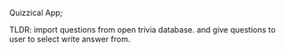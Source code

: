 Quizzical App;

TLDR: import questions from open trivia database. and give questions to user to select write answer from.
